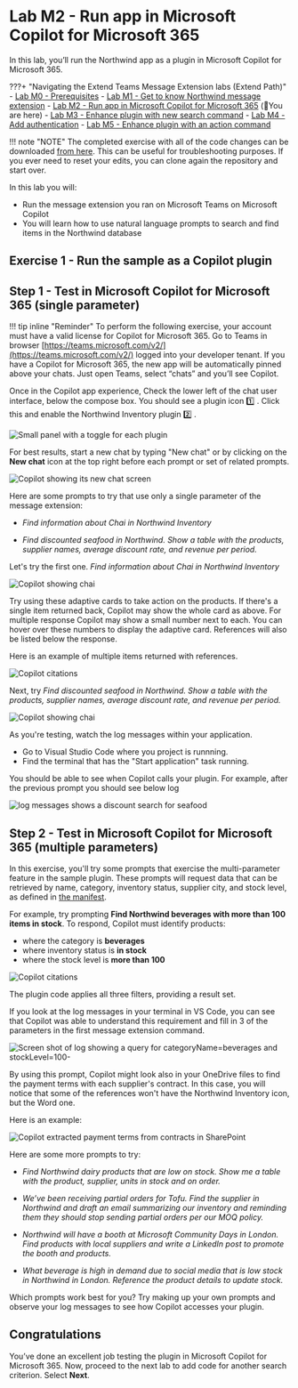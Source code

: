 # Lab M2 - Run app in Microsoft Copilot for Microsoft 365
In this lab, you’ll run the Northwind app as a plugin in Microsoft Copilot for Microsoft 365. 

???+ "Navigating the Extend Teams Message Extension labs (Extend Path)"
    - [Lab M0 - Prerequisites](/copilot-camp/pages/extend-message-ext/00-prerequisites) 
    - [Lab M1 - Get to know Northwind message extension](/copilot-camp/pages/extend-message-ext/01-nw-teams-app) 
    - [Lab M2 - Run app in Microsoft Copilot for Microsoft 365](/copilot-camp/pages/extend-message-ext/02-nw-plugin) (📍You are here)
    - [Lab M3 - Enhance plugin with new search command](/copilot-camp/pages/extend-message-ext/03-enhance-nw-plugin)
    - [Lab M4 - Add authentication](/copilot-camp/pages/extend-message-ext/04-add-authentication) 
    - [Lab M5 - Enhance plugin with an action command](/copilot-camp/pages/extend-message-ext/05-add-action) 

!!! note "NOTE"
    The completed exercise with all of the code changes can be downloaded [from here](https://github.com/microsoft/copilot-camp/tree/main/src/extend-message-ext/Lab01-Run-NW-Teams/Northwind/). This can be useful for troubleshooting purposes.
    If you ever need to reset your edits, you can clone again the repository and start over.

In this lab you will:

- Run the message extension you ran on Microsoft Teams on Microsoft Copilot 
- You will learn how to use natural language prompts to search and find items in the Northwind database 


## Exercise 1 - Run the sample as a Copilot plugin



## Step 1 - Test in Microsoft Copilot for Microsoft 365 (single parameter)
!!! tip inline "Reminder"
    To perform the following exercise, your account must have a valid license for Copilot for Microsoft 365.
Go to Teams in browser [https://teams.microsoft.com/v2/](https://teams.microsoft.com/v2/) logged into your developer tenant.
If you have a Copilot for Microsoft 365, the new app will be automatically pinned above your chats. Just open Teams, select “chats” and you’ll see Copilot.



Once in the Copilot app experience, Check the lower left of the chat user interface, below the compose box. You should see a plugin icon 1️⃣ . Click this and enable the Northwind Inventory plugin 2️⃣ .

![Small panel with a toggle for each plugin](../../assets/images/extend-message-ext-02/03-02-Plugin-Panel.png)

For best results, start a new chat by typing "New chat" or by clicking on the **New chat** icon at the top right before each prompt or set of related prompts.

![Copilot showing its new chat screen](../../assets/images/extend-message-ext-02/03-01-New-Chat.png)

Here are some prompts to try that use only a single parameter of the message extension:

* *Find information about Chai in Northwind Inventory*

* *Find discounted seafood in Northwind. Show a table with the products, supplier names, average discount rate, and revenue per period.*

Let's try the first one.  *Find information about Chai in Northwind Inventory*

![Copilot showing chai](../../assets/images/extend-message-ext-02/copilot-response.png)

Try using these adaptive cards to take action on the products. If there's a single item returned back, Copilot may show the whole card as above. For multiple response  Copilot may show a small number next to each. You can hover over these numbers to display the adaptive card. References will also be listed below the response.

Here is an example of multiple items returned with references.

![Copilot citations](../../assets/images/extend-message-ext-02/citations.png)

Next, try  *Find discounted seafood in Northwind. Show a table with the products, supplier names, average discount rate, and revenue per period.*

![Copilot showing chai](../../assets/images/extend-message-ext-02/table.png)

As you're testing, watch the log messages within your application.
- Go to Visual Studio Code where you project is runnning.
- Find the terminal that has the "Start application" task running.

You should be able to see when Copilot calls your plugin. For example, after the previous prompt you should see below log

![log messages shows a discount search for seafood](../../assets/images/extend-message-ext-02/vscode-log.png)



## Step 2 - Test in Microsoft Copilot for Microsoft 365 (multiple parameters)

In this exercise, you'll try some prompts that exercise the multi-parameter feature in the sample plugin. These prompts will request data that can be retrieved by name, category, inventory status, supplier city, and stock level, as defined in [the manifest](https://github.com/microsoft/copilot-camp/tree/main/src/extend-message-ext/Lab01-Run-NW-Teams/Northwind/appPackage/manifest.json).

For example, try prompting **Find Northwind beverages with more than 100 items in stock**. To respond, Copilot must identify products:

* where the category is **beverages**
* where inventory status is **in stock**
* where the stock level is **more than 100**

![Copilot citations](../../assets/images/extend-message-ext-02/citations.png)

The plugin code applies all three filters, providing a result set.

If you look at the log messages in your terminal in VS Code, you can see that Copilot was able to understand this requirement and fill in 3 of the parameters in the first message extension command.

![Screen shot of log showing a query for categoryName=beverages and stockLevel=100- ](../../assets/images/extend-message-ext-02/multi-query.png)


By using this prompt, Copilot might look also in your OneDrive files to find the payment terms with each supplier's contract. In this case, you will notice that some of the references won't have the Northwind Inventory icon, but the Word one.

Here is an example:

![Copilot extracted payment terms from contracts in SharePoint](../../assets/images/extend-message-ext-02/03-06c-PaymentTerms.png)

Here are some more prompts to try:

- *Find Northwind dairy products that are low on stock. Show me a table with the product, supplier, units in stock and on order.*

- *We’ve been receiving partial orders for Tofu. Find the supplier in Northwind and draft an email summarizing our inventory and reminding them they should stop sending partial orders per our MOQ policy.*

- *Northwind will have a booth at Microsoft Community Days  in London. Find products with local suppliers and write a LinkedIn post to promote the booth and products.*

- *What beverage is high in demand due to social media that is low stock in Northwind in London. Reference the product details to update stock.*

Which prompts work best for you? Try making up your own prompts and observe your log messages to see how Copilot accesses your plugin.


## Congratulations

You’ve done an excellent job testing the plugin in Microsoft Copilot for Microsoft 365. Now, proceed to the next lab to add code for another search criterion. Select **Next**.